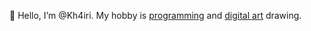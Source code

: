 👋 Hello, I’m @Kh4iri. My hobby is [programming](https://en.wikipedia.org/wiki/Computer_programming) and [digital art](https://en.wikipedia.org/wiki/Digital_art) drawing.

<!---
Kh4iri/Kh4iri is a ✨ special ✨ repository because its `README.md` (this file) appears on your GitHub profile.
You can click the Preview link to take a look at your changes.
--->
